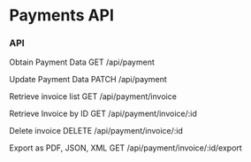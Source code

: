 # Payments API

### API

Obtain Payment Data
GET /api/payment

Update Payment Data
PATCH /api/payment

Retrieve invoice list
GET /api/payment/invoice

Retrieve Invoice by ID
GET /api/payment/invoice/:id

Delete invoice
DELETE /api/payment/invoice/:id

Export as PDF, JSON, XML
GET /api/payment/invoice/:id/export
